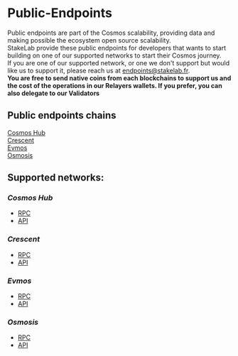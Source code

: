 # Public-Endpoints
Public endpoints are part of the Cosmos scalability, providing data and making possible the ecosystem open source scalability.  
StakeLab provide these public endpoints for developers that wants to start building on one of our supported networks to start their Cosmos journey.  
If you are one of our supported network, or one we don't support but would like us to support it, please reach us at endpoints@stakelab.fr.  
**You are free to send native coins from each blockchains to support us and the cost of the operations in our Relayers wallets. If you prefer, you can also delegate to our Validators**  

## Public endpoints chains  
[Cosmos Hub](https://github.com/StakeLab-Hub/Public-Endpoints/blob/main/README.md#cosmos-hub)  
[Crescent](https://github.com/StakeLab-Hub/Public-Endpoints/blob/main/README.md#crescent)   
[Evmos](https://github.com/StakeLab-Hub/Public-Endpoints/blob/main/README.md#evmos)  
[Osmosis](https://github.com/StakeLab-Hub/Public-Endpoints/blob/main/README.md#osmosis)   

## Supported networks:  

### _Cosmos Hub_  
- [RPC](http://rpc.cosmoshub.stakelab.fr/)  
- [API](http://api.cosmoshub.stakelab.fr/)  

### _Crescent_  
- [RPC](http://rpc.crescent.stakelab.fr/)  
- [API](http://api.crescent.stakelab.fr/)  

### _Evmos_  
- [RPC](http://rpc.evmos.stakelab.fr/)  
- [API](http://api.evmos.stakelab.fr/)  

### _Osmosis_  
- [RPC](http://rpc.osmosis.stakelab.fr/)  
- [API](http://api.osmosis.stakelab.fr/)  
